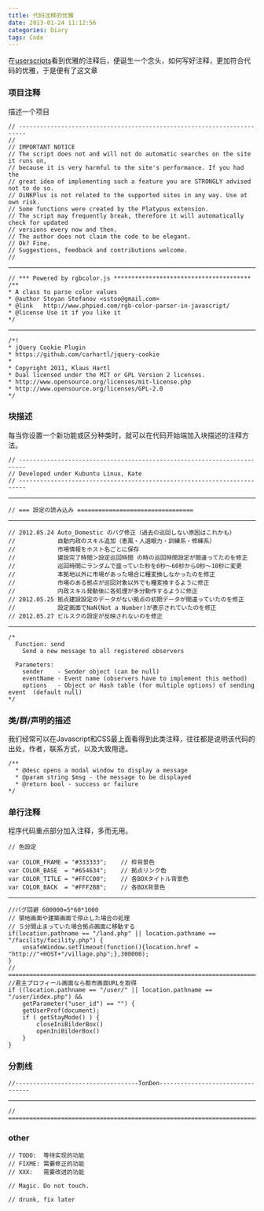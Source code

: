 ```yaml
---
title: 代码注释的优雅
date: 2013-01-24 11:12:56
categories: Diary
tags: Code
---
```


在[userscripts](http://userscripts.org)看到优雅的注释后，便诞生一个念头，如何写好注释，更加符合代码的优雅，于是便有了这文章

### 项目注释

描述一个项目

    // ------------------------------------------------------------------------
    // 
    // IMPORTANT NOTICE
    // The script does not and will not do automatic searches on the site it runs on, 
    // because it is very harmful to the site's performance. If you had the 
    // great idea of implementing such a feature you are STRONGLY advised not to do so.
    // OiNKPlus is not related to the supported sites in any way. Use at own risk.
    // Some functions were created by the Platypus extension.
    // The script may frequently break, therefore it will automatically check for updated 
    // versions every now and then.
    // The author does not claim the code to be elegant. 
    // Ok? Fine.
    // Suggestions, feedback and contributions welcome.
    //  

<!-- more -->

---

    // *** Powered by rgbcolor.js ***************************************
    /**
    * A class to parse color values
    * @author Stoyan Stefanov <sstoo@gmail.com>
    * @link   http://www.phpied.com/rgb-color-parser-in-javascript/
    * @license Use it if you like it
    */

---

    /*!
    * jQuery Cookie Plugin
    * https://github.com/carhartl/jquery-cookie
    *
    * Copyright 2011, Klaus Hartl
    * Dual licensed under the MIT or GPL Version 2 licenses.
    * http://www.opensource.org/licenses/mit-license.php
    * http://www.opensource.org/licenses/GPL-2.0
    */


### 块描述

每当你设置一个新功能或区分种类时，就可以在代码开始端加入块描述的注释方法。

    // ------------------------------------------------------------------------
    // Developed under Kubuntu Linux, Kate
    // ------------------------------------------------------------------------

---

    // === 設定の読み込み =================================
   
---

    // 2012.05.24 Auto_Domestic のバグ修正（過去の巡回しない原因はこれかも）
    //            自動内政のスキル追加（恵風・人選眼力・訓練系・修練系）
    //            市場情報をホスト名ごとに保存
    //            建設完了時間＞設定巡回時間 の時の巡回時間設定が間違ってたのを修正
    //            巡回時間にランダムで盛っていた秒を0秒～60秒から0秒～10秒に変更
    //            本拠地以外に市場があった場合に糧変換しなかったのを修正
    //            市場のある拠点が巡回対象以外でも糧変換するように修正
    //            内政スキル発動後に各処理が多分動作するように修正
    // 2012.05.25 拠点建設設定のデータがない拠点の初期データが間違っていたのを修正
    //            設定画面でNaN(Not a Number)が表示されていたのを修正
    // 2012.05.27 ビルスクの設定が反映されないのを修正

---

    /*
      Function: send
        Send a new message to all registered observers
        
      Parameters:
        sender    - Sender object (can be null)
        eventName - Event name (observers have to implement this method)
        options   - Object or Hash table (for multiple options) of sending event  (default null)
    */


### 类/群/声明的描述

我们经常可以在Javascript和CSS最上面看得到此类注释，往往都是说明该代码的出处，作者，联系方式，以及大致用途。

    /**
      * @desc opens a modal window to display a message
      * @param string $msg - the message to be displayed
      * @return bool - success or failure
    */

### 单行注释

程序代码重点部分加入注释，多而无用。

    // 色設定

    var COLOR_FRAME = "#333333";    // 枠背景色
    var COLOR_BASE  = "#654634";    // 拠点リンク色
    var COLOR_TITLE = "#FFCC00";    // 各BOXタイトル背景色
    var COLOR_BACK  = "#FFF2BB";    // 各BOX背景色

---

    //バグ回避 600000=5*60*1000
    // 領地画面や建築画面で停止した場合の処理
    // ５分間止まっていた場合拠点画面に移動する
    if(location.pathname == "/land.php" || location.pathname == "/facility/facility.php") {
        unsafeWindow.setTimeout(function(){location.href = "http://"+HOST+"/village.php";},300000);
    }
    // =============================================================================================
    //君主プロフィール画面なら都市画面URLを取得
    if ((location.pathname == "/user/" || location.pathname == "/user/index.php") &&
        getParameter("user_id") == "") {
        getUserProf(document);
        if ( getStayMode() ) {
            closeIniBilderBox()
            openIniBilderBox()
        }
    }


### 分割线

    //-----------------------------------TonDen---------------------------------

---

    // =========================================================================


### other

    // TODO:  等待实现的功能
    // FIXME: 需要修正的功能
    // XXX:   需要改进的功能

    // Magic. Do not touch.

    // drunk, fix later


